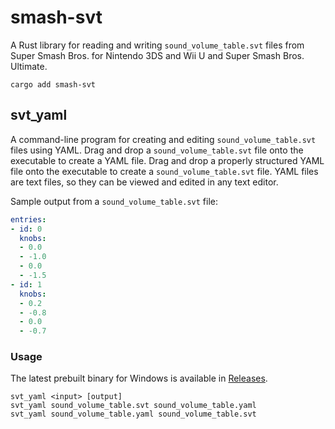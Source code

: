 # smash-svt

A Rust library for reading and writing `sound_volume_table.svt` files from Super Smash Bros. for Nintendo 3DS and Wii U and Super Smash Bros. Ultimate.

```
cargo add smash-svt
```

## svt_yaml

A command-line program for creating and editing `sound_volume_table.svt` files using YAML. Drag and drop a `sound_volume_table.svt` file onto the executable to create a YAML file. Drag and drop a properly structured YAML file onto the executable to create a `sound_volume_table.svt` file. YAML files are text files, so they can be viewed and edited in any text editor.

Sample output from a `sound_volume_table.svt` file:

```yaml
entries:
- id: 0
  knobs:
  - 0.0
  - -1.0
  - 0.0
  - -1.5
- id: 1
  knobs:
  - 0.2
  - -0.8
  - 0.0
  - -0.7
```

### Usage

The latest prebuilt binary for Windows is available in [Releases](https://github.com/jam1garner/smash-svt/releases/latest).

`svt_yaml <input> [output]`<br>
`svt_yaml sound_volume_table.svt sound_volume_table.yaml`<br>
`svt_yaml sound_volume_table.yaml sound_volume_table.svt`<br>
